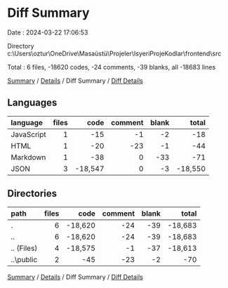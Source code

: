 # Diff Summary

Date : 2024-03-22 17:06:53

Directory c:\\Users\\oztur\\OneDrive\\Masaüstü\\Projeler\\IsyeriProjeKodlar\\frontend\\src

Total : 6 files,  -18620 codes, -24 comments, -39 blanks, all -18683 lines

[Summary](results.md) / [Details](details.md) / Diff Summary / [Diff Details](diff-details.md)

## Languages
| language | files | code | comment | blank | total |
| :--- | ---: | ---: | ---: | ---: | ---: |
| JavaScript | 1 | -15 | -1 | -2 | -18 |
| HTML | 1 | -20 | -23 | -1 | -44 |
| Markdown | 1 | -38 | 0 | -33 | -71 |
| JSON | 3 | -18,547 | 0 | -3 | -18,550 |

## Directories
| path | files | code | comment | blank | total |
| :--- | ---: | ---: | ---: | ---: | ---: |
| . | 6 | -18,620 | -24 | -39 | -18,683 |
| .. | 6 | -18,620 | -24 | -39 | -18,683 |
| .. (Files) | 4 | -18,575 | -1 | -37 | -18,613 |
| ..\\public | 2 | -45 | -23 | -2 | -70 |

[Summary](results.md) / [Details](details.md) / Diff Summary / [Diff Details](diff-details.md)